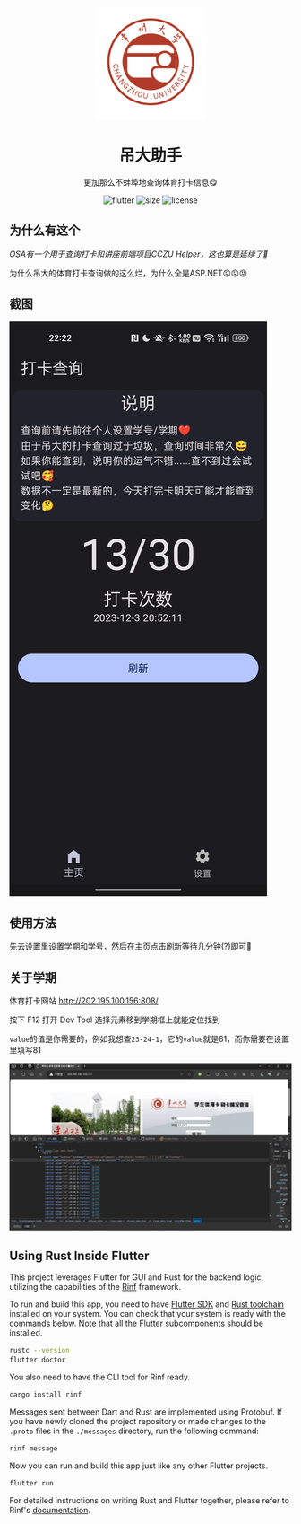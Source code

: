 <div align=center>
  <img width=200 src="android\app\src\main\res\playstore-icon.png"  alt="图标"/>
  <h1 align="center">吊大助手</h1>
</div>

<div align=center>

  更加那么不蚌埠地查询体育打卡信息😋

  <img src="https://img.shields.io/badge/flutter-3+-blue" alt="flutter">
  <img src="https://img.shields.io/github/languages/code-size/CCZU-OSSA/cczu-helper" alt="size">
  <img src="https://img.shields.io/github/license/CCZU-OSSA/cczu-helper" alt="license">
</div>


## 为什么有这个

*OSA有一个用于查询打卡和讲座前端项目CCZU Helper，这也算是延续了🤔*

为什么吊大的体育打卡查询做的这么烂，为什么全是ASP.NET😡😡😡

## 截图

![#截图](doc/screenshot0.jpg)

## 使用方法

先去设置里设置学期和学号，然后在主页点击刷新等待几分钟(?)即可🥰

## 关于学期

体育打卡网站 http://202.195.100.156:808/

按下 F12 打开 Dev Tool 选择元素移到学期框上就能定位找到

`value`的值是你需要的，例如我想查`23-24-1`，它的`value`就是81，而你需要在设置里填写81

![#截图](doc/screenshot1.png)

## Using Rust Inside Flutter

This project leverages Flutter for GUI and Rust for the backend logic,
utilizing the capabilities of the
[Rinf](https://pub.dev/packages/rinf) framework.

To run and build this app, you need to have
[Flutter SDK](https://docs.flutter.dev/get-started/install)
and [Rust toolchain](https://www.rust-lang.org/tools/install)
installed on your system.
You can check that your system is ready with the commands below.
Note that all the Flutter subcomponents should be installed.

```bash
rustc --version
flutter doctor
```

You also need to have the CLI tool for Rinf ready.

```bash
cargo install rinf
```

Messages sent between Dart and Rust are implemented using Protobuf.
If you have newly cloned the project repository
or made changes to the `.proto` files in the `./messages` directory,
run the following command:

```bash
rinf message
```

Now you can run and build this app just like any other Flutter projects.

```bash
flutter run
```

For detailed instructions on writing Rust and Flutter together,
please refer to Rinf's [documentation](https://rinf.cunarist.com).

